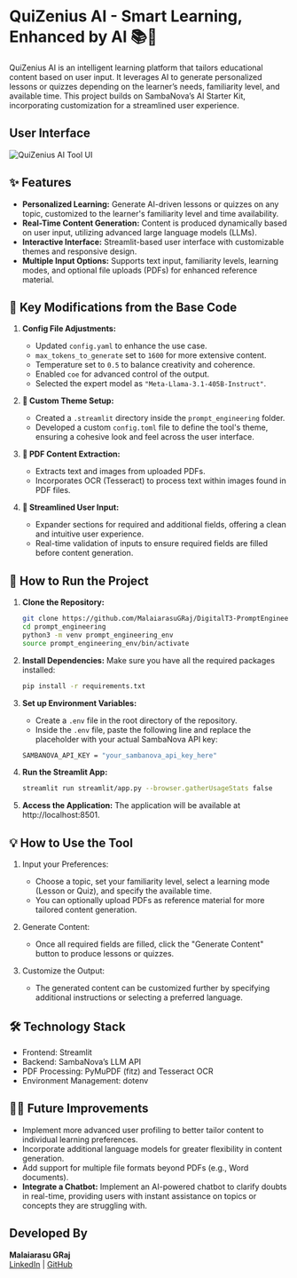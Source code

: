 # QuiZenius AI - Smart Learning, Enhanced by AI 📚🤖

QuiZenius AI is an intelligent learning platform that tailors educational content based on user input. It leverages AI to generate personalized lessons or quizzes depending on the learner’s needs, familiarity level, and available time. This project builds on SambaNova’s AI Starter Kit, incorporating customization for a streamlined user experience.

## User Interface

![QuiZenius AI Tool UI](https://drive.google.com/uc?id=1-keB_NkrOP0ylqrQEwcAk5_hyKENxT9T)

## ✨ Features
- **Personalized Learning:** Generate AI-driven lessons or quizzes on any topic, customized to the learner's familiarity level and time availability.
- **Real-Time Content Generation:** Content is produced dynamically based on user input, utilizing advanced large language models (LLMs).
- **Interactive Interface:** Streamlit-based user interface with customizable themes and responsive design.
- **Multiple Input Options:** Supports text input, familiarity levels, learning modes, and optional file uploads (PDFs) for enhanced reference material.

## 🔧 Key Modifications from the Base Code
1. **Config File Adjustments:** 
   - Updated `config.yaml` to enhance the use case.
   - `max_tokens_to_generate` set to `1600` for more extensive content.
   - Temperature set to `0.5` to balance creativity and coherence.
   - Enabled `coe` for advanced control of the output.
   - Selected the expert model as `"Meta-Llama-3.1-405B-Instruct"`.

2. **🎨 Custom Theme Setup:** 
   - Created a `.streamlit` directory inside the `prompt_engineering` folder.
   - Developed a custom `config.toml` file to define the tool's theme, ensuring a cohesive look and feel across the user interface.

3. **📄 PDF Content Extraction:**
   - Extracts text and images from uploaded PDFs.
   - Incorporates OCR (Tesseract) to process text within images found in PDF files.

4. **📝 Streamlined User Input:**
   - Expander sections for required and additional fields, offering a clean and intuitive user experience.
   - Real-time validation of inputs to ensure required fields are filled before content generation.

## 🚀 How to Run the Project
1. **Clone the Repository:**
   ```bash
   git clone https://github.com/MalaiarasuGRaj/DigitalT3-PromptEngineering
   cd prompt_engineering
   python3 -m venv prompt_engineering_env
   source prompt_engineering_env/bin/activate

2. **Install Dependencies:** Make sure you have all the required packages installed:
    ```bash
    pip install -r requirements.txt

3. **Set up Environment Variables:**
    - Create a `.env` file in the root directory of the repository.
    - Inside the `.env` file, paste the following line and replace the placeholder with your actual SambaNova API key:
    
    ```bash
    SAMBANOVA_API_KEY = "your_sambanova_api_key_here"

4. **Run the Streamlit App:**
    ```bash
    streamlit run streamlit/app.py --browser.gatherUsageStats false

5. **Access the Application:** The application will be available at http://localhost:8501.

## 💡 How to Use the Tool
1. Input your Preferences:

   - Choose a topic, set your familiarity level, select a learning mode (Lesson or Quiz), and specify the available time.
   - You can optionally upload PDFs as reference material for more tailored content generation.

2. Generate Content:

   - Once all required fields are filled, click the "Generate Content" button to produce lessons or quizzes.

3. Customize the Output:

   - The generated content can be customized further by specifying additional instructions or selecting a preferred language.

## 🛠 Technology Stack
- Frontend: Streamlit
- Backend: SambaNova’s LLM API
- PDF Processing: PyMuPDF (fitz) and Tesseract OCR
- Environment Management: dotenv

## 👨‍💻 Future Improvements
- Implement more advanced user profiling to better tailor content to individual learning preferences.
- Incorporate additional language models for greater flexibility in content generation.
- Add support for multiple file formats beyond PDFs (e.g., Word documents).
- **Integrate a Chatbot:** Implement an AI-powered chatbot to clarify doubts in real-time, providing users with instant assistance on topics or concepts they are struggling with.

## Developed By
**Malaiarasu GRaj**  
[LinkedIn](https://www.linkedin.com/in/malaiarasu-g-raj-38b695252/) | [GitHub](https://github.com/MalaiarasuGRaj)
